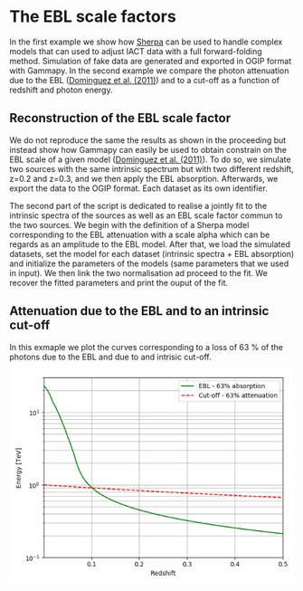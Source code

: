 # The EBL scale factors

In the first example we show how [Sherpa](https://github.com/sherpa/sherpa) can
be used to handle complex models that can used to adjust IACT data with a full
forward-folding method. Simulation of fake data are generated and exported in
OGIP format with Gammapy. In the second example we compare the photon
attenuation due to the EBL ([Dominguez et al.
(2011)](http://adsabs.harvard.edu/abs/2011MNRAS.410.2556D)) and to a cut-off as
a function of redshift and photon energy.

## Reconstruction of the EBL scale factor

We do not reproduce the same the results as shown in the proceeding but instead
show how Gammapy can easily be used to obtain constrain on the EBL scale of a
given model ([Dominguez et al.
(2011)](http://adsabs.harvard.edu/abs/2011MNRAS.410.2556D)). To do so, we
simulate two sources with the same intrinsic spectrum but with two different
redshift, z=0.2 and z=0.3, and we then apply the EBL absorption. Afterwards, we
export the data to the OGIP format. Each dataset as its own identifier.

The second part of the script is dedicated to realise a jointly fit to the
intrinsic spectra of the sources as well as an  EBL scale factor commun to the
two sources. We begin with the definition of a Sherpa model corresponding to the
EBL attenuation with a scale alpha which can be regards as an amplitude to the
EBL model. After that, we load the simulated datasets, set the model for each
dataset (intrinsic spectra + EBL absorption) and initialize the parameters of
the models (same parameters that we used in input). We then link the two
normalisation ad proceed to the fit. We recover the fitted parameters and print
the ouput of the fit.

## Attenuation due to the EBL and to an intrinsic cut-off

In this exmaple we plot the curves corresponding to a loss of 63 % of the
photons due to the EBL and due to and intrisic cut-off.

![alt tag](./attenuation.png)
